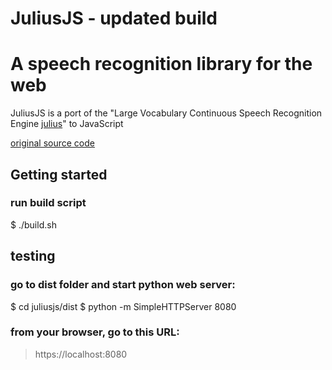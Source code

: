 JuliusJS - updated build
====

# A speech recognition library for the web
JuliusJS is a port of the "Large Vocabulary Continuous Speech Recognition
Engine [julius](https://github.com/julius-speech/julius)"
to JavaScript

[original source code](https://github.com/zzmp/juliusjs/)

## Getting started

### run build script

$ ./build.sh

## testing

### go to dist folder and start python web server:

$ cd juliusjs/dist
$ python -m SimpleHTTPServer 8080

### from your browser, go to this URL:

> https://localhost:8080
